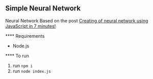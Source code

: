 ## Simple Neural Network

Neural Network Based on the post [Creating of neural network using JavaScript in 7 minutes!](https://dev.to/liashchynskyi/creating-of-neural-network-using-javascript-in-7minutes-o21)

**** Requirements
- Node.js

**** To run

1. run `npm i`
2. run `node index.js`

